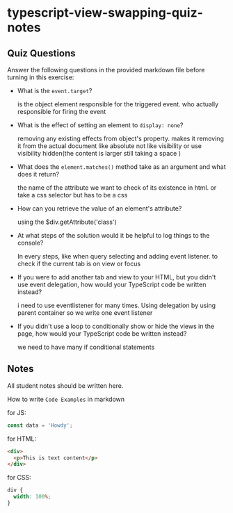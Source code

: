 # typescript-view-swapping-quiz-notes

## Quiz Questions

Answer the following questions in the provided markdown file before turning in this exercise:

- What is the `event.target`?

  is the object element responsible for the triggered event. who actually responsible for firing the event

- What is the effect of setting an element to `display: none`?

  removing any existing effects from object's property. makes it removing it from the actual document like absolute not like visibility
  or use visibility hidden(the content is larger still taking a space )

- What does the `element.matches()` method take as an argument and what does it return?

  the name of the attribute we want to check of its existence in html. or take a css selector but has to be a css

- How can you retrieve the value of an element's attribute?

  using the $div.getAttribute('class')

- At what steps of the solution would it be helpful to log things to the console?

  In every steps, like when query selecting and adding event listener.
  to check if the current tab is on view or focus

- If you were to add another tab and view to your HTML, but you didn't use event delegation, how would your TypeScript code be written instead?

  i need to use eventlistener for many times. Using delegation by using parent container so we write one event listener

- If you didn't use a loop to conditionally show or hide the views in the page, how would your TypeScript code be written instead?

  we need to have many if conditional statements

## Notes

All student notes should be written here.

How to write `Code Examples` in markdown

for JS:

```javascript
const data = 'Howdy';
```

for HTML:

```html
<div>
  <p>This is text content</p>
</div>
```

for CSS:

```css
div {
  width: 100%;
}
```
